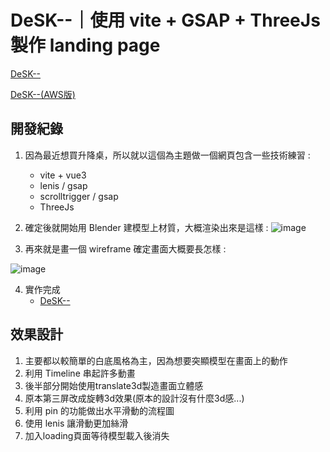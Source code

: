 # DeSK--｜使用 vite + GSAP + ThreeJs 製作 landing page

[DeSK--](https://tangtang1b1b.github.io/vite-three-gsap---landing-page)

[DeSK--(AWS版)](http://3.106.129.16/)
## 開發紀錄
1. 因為最近想買升降桌，所以就以這個為主題做一個網頁包含一些技術練習 :
    * vite + vue3
    * lenis / gsap
    * scrolltrigger / gsap
    * ThreeJs
2. 確定後就開始用 Blender 建模型上材質，大概渲染出來是這樣 :
![image](https://i.imgur.com/WbzwlPf.png)
  
3. 再來就是畫一個 wireframe 確定畫面大概要長怎樣 :
  
![image](https://i.imgur.com/tbYyMBK.jpeg)

4. 實作完成
    * [DeSK--](https://tangtang1b1b.github.io/vite-three-gsap---landing-page)
## 效果設計
1. 主要都以較簡單的白底風格為主，因為想要突顯模型在畫面上的動作
2. 利用 Timeline 串起許多動畫
3. 後半部分開始使用translate3d製造畫面立體感
4. 原本第三屏改成旋轉3d效果(原本的設計沒有什麼3d感...)
5. 利用 pin 的功能做出水平滑動的流程圖
6. 使用 lenis 讓滑動更加絲滑
7. 加入loading頁面等待模型載入後消失
